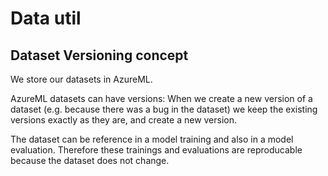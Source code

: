 # Data util

## Dataset Versioning concept

We store our datasets in AzureML.

AzureML datasets can have versions: When we create a new version of a dataset (e.g. because there was a bug in the dataset) we keep the existing versions exactly as they are, and create a new version.

The dataset can be reference in a model training and also in a model evaluation. Therefore these trainings and evaluations are reproducable because the dataset does not change.
